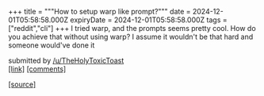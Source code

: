 +++
title = """How to setup warp like prompt?"""
date = 2024-12-01T05:58:58.000Z
expiryDate = 2024-12-01T05:58:58.000Z
tags = ["reddit","cli"]
+++
I tried warp, and the prompts seems pretty cool. How do you achieve that without using warp? I assume it wouldn't be that hard and someone would've done it

submitted by [/u/TheHolyToxicToast](https://www.reddit.com/user/TheHolyToxicToast)  
[\[link\]](https://www.reddit.com/r/commandline/comments/1h3wojg/how_to_setup_warp_like_prompt/) [\[comments\]](https://www.reddit.com/r/commandline/comments/1h3wojg/how_to_setup_warp_like_prompt/)

[[source]](https://www.reddit.com/r/commandline/comments/1h3wojg/how_to_setup_warp_like_prompt/)
